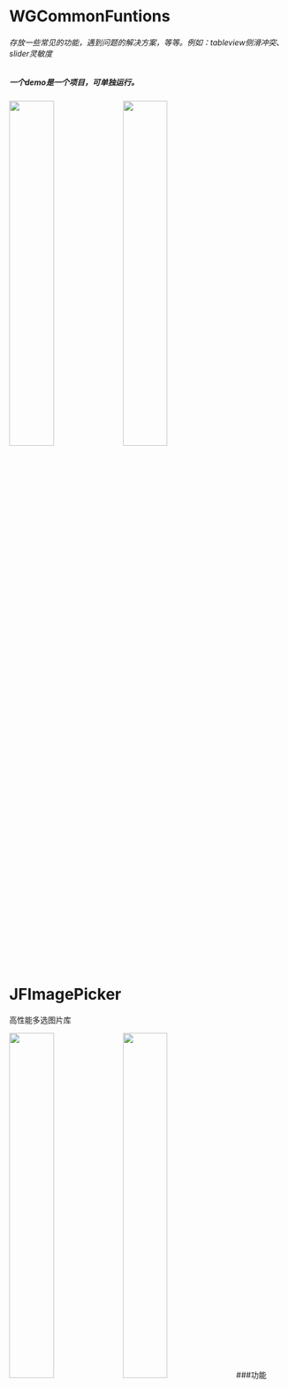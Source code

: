 # WGCommonFuntions
###### 存放一些常见的功能，遇到问题的解决方案，等等。例如：tableview侧滑冲突、slider灵敏度

##### 一个demo是一个项目，可单独运行。


<img src="https://github.com/wanggang1128/WGCommonFuntions/raw/master/解决scrollView上tableView侧滑/demo01.gif" width="40%" height="auto">
 <img src="https://github.com/wanggang1128/WGCommonFuntions/raw/master/提高UISlider灵敏度/demo02.gif" width="40%" height="auto">

# JFImagePicker
高性能多选图片库

<img src="https://github.com/wanggang1128/WGCommonFuntions/raw/master/解决scrollView上tableView侧滑/demo01.gif" width="40%" height="auto">  <img src="https://github.com/wanggang1128/WGCommonFuntions/raw/master/提高UISlider灵敏度/demo02.gif" width="40%" height="auto">
###功能
